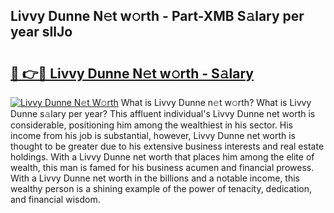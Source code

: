 ## Livvy Dunne N𝚎t w𝚘rth - Part-XMB S𝚊lary per year sIlJo

# <h2><a href="http://gc0fk7.nevu.top/?p=Livvy+Dunne">🔗 👉🔴 Livvy Dunne N𝚎t w𝚘rth - S𝚊lary</a></h2>

[![Livvy Dunne N𝚎t W𝚘rth](https://i.imgur.com/Oavwk0R.jpeg)](http://gc0fk7.nevu.top/?p=Livvy+Dunne)
What is Livvy Dunne n𝚎t w𝚘rth? What is Livvy Dunne s𝚊lary per year?
This affluent individual's Livvy Dunne net worth is considerable, positioning him among the wealthiest in his sector. His income from his job is substantial, however, Livvy Dunne net worth is thought to be greater due to his extensive business interests and real estate holdings. With a Livvy Dunne net worth that places him among the elite of wealth, this man is famed for his business acumen and financial prowess. With a Livvy Dunne net worth in the billions and a notable income, this wealthy person is a shining example of the power of tenacity, dedication, and financial wisdom.
